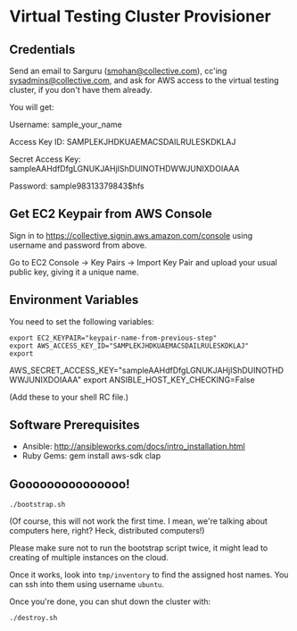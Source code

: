 # Virtual Testing Cluster Provisioner

## Credentials

Send an email to Sarguru (smohan@collective.com), cc'ing
sysadmins@collective.com, and ask for AWS access to the virtual
testing cluster, if you don't have them already.

You will get:

Username:
sample_your_name

Access Key ID:
SAMPLEKJHDKUAEMACSDAILRULESKDKLAJ

Secret Access Key:
sampleAAHdfDfgLGNUKJAHjIShDUINOTHDWWJUNIXDOIAAA

Password:
sample98313379843$hfs

## Get EC2 Keypair from AWS Console

Sign in to https://collective.signin.aws.amazon.com/console using
username and password from above.

Go to EC2 Console -> Key Pairs -> Import Key Pair and upload your
usual public key, giving it a unique name.

## Environment Variables

You need to set the following variables:

    export EC2_KEYPAIR="keypair-name-from-previous-step"
    export AWS_ACCESS_KEY_ID="SAMPLEKJHDKUAEMACSDAILRULESKDKLAJ"
    export
AWS_SECRET_ACCESS_KEY="sampleAAHdfDfgLGNUKJAHjIShDUINOTHDWWJUNIXDOIAAA"
    export ANSIBLE_HOST_KEY_CHECKING=False

(Add these to your shell RC file.)

## Software Prerequisites

- Ansible: http://ansibleworks.com/docs/intro_installation.html
- Ruby Gems: gem install aws-sdk clap

## Gooooooooooooooo!

    ./bootstrap.sh

(Of course, this will not work the first time.  I mean, we're talking
about computers here, right?  Heck, distributed computers!)

Please make sure not to run the bootstrap script twice, it might lead
to creating of multiple instances on the cloud. 

Once it works, look into `tmp/inventory` to find the assigned host
names.  You can ssh into them using username `ubuntu`.

Once you're done, you can shut down the cluster with:

    ./destroy.sh
